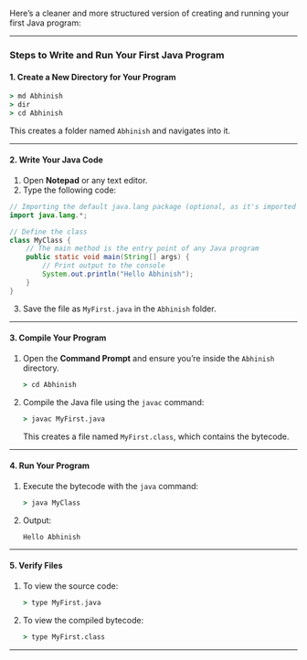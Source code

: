 Here’s a cleaner and more structured version of creating and running your first Java program:

---

### **Steps to Write and Run Your First Java Program**

#### 1. **Create a New Directory for Your Program**
```cmd
> md Abhinish
> dir
> cd Abhinish
```
This creates a folder named `Abhinish` and navigates into it.

---

#### 2. **Write Your Java Code**
1. Open **Notepad** or any text editor.  
2. Type the following code:  

```java
// Importing the default java.lang package (optional, as it's imported automatically)
import java.lang.*;

// Define the class
class MyClass {
    // The main method is the entry point of any Java program
    public static void main(String[] args) {
        // Print output to the console
        System.out.println("Hello Abhinish");
    }
}
```

3. Save the file as `MyFirst.java` in the `Abhinish` folder.

---

#### 3. **Compile Your Program**  
1. Open the **Command Prompt** and ensure you’re inside the `Abhinish` directory.  
   ```cmd
   > cd Abhinish
   ```
2. Compile the Java file using the `javac` command:  
   ```cmd
   > javac MyFirst.java
   ```
   This creates a file named `MyFirst.class`, which contains the bytecode.

---

#### 4. **Run Your Program**
1. Execute the bytecode with the `java` command:  
   ```cmd
   > java MyClass
   ```
2. Output:  
   ```
   Hello Abhinish
   ```

---

#### 5. **Verify Files**
1. To view the source code:  
   ```cmd
   > type MyFirst.java
   ```
2. To view the compiled bytecode:  
   ```cmd
   > type MyFirst.class
   ```

---

